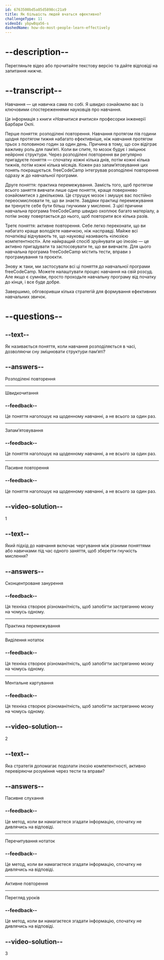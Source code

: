 ```yaml
---
id: 6763500bd5a85d5898cc21a9
title: Як більшість людей вчаться ефективно?
challengeType: 11
videoId: ybpwBqa56-s
dashedName: how-do-most-people-learn-effectively
---
```


# --description--

Перегляньте відео або прочитайте текстову версію та дайте відповіді на запитання нижче.

# --transcript--

Навчання — це навичка сама по собі. Я швидко ознайомлю вас із ключовими спостереженнями науковців про навчання.

Це інформація з книги *«Навчитися вчитися»* професорки інженерії Барбари Оклі.

Перше поняття: розподілені повторення. Навчання протягом пів години щодня протягом тижня набагато ефективніше, ніж навчання протягом трьох з половиною годин за один день. Причина в тому, що сон відіграє важливу роль для пам’яті. Коли ви спите, то мозок будує і зміцнює нейронні структури. Через розподілені повторення ви регулярно пригадуєте поняття — спочатку кожні кілька днів, потім кожні кілька тижнів, потім кожні кілька місяців. Кожен раз запам’ятовування цих понять покращується. freeCodeCamp інтегрував розподілені повторення одразу ж до навчальної програми.

Друге поняття: практика перемежування. Замість того, щоб протягом всього заняття вивчати лише одне поняття, краще поверхнево ознайомитися з декількома. Це струшує мозок і змушує вас постійно переосмислювати те, що ви знаєте. Завдяки практиці перемежування ви тренуєте себе бути більш гнучкими у мисленні. З цієї причини навчальна програма freeCodeCamp швидко охоплює багато матеріалу, а потім знову повертається до нього, щоб повторити все кілька разів.

Третє поняття: активне повторення. Себе легко переконати, що ви набагато краще володієте навичкою, ніж насправді. Майже всі початківці відчувають те, що науковці називають «ілюзією компетентності». Але найкращий спосіб зруйнувати цю ілюзію — це активно пригадувати та застосовувати те, що ви вивчаєте. Для цього навчальна програма freeCodeCamp містить тести, вправи з програмування та проєкти.

Знову ж таки, ми застосували всі ці поняття до навчальної програми freeCodeCamp. Можете налаштувати процес навчання на свій розсуд. Але якщо є сумніви, просто проходьте навчальну програму від початку до кінця, і все буде добре.

Завершимо, обговоривши кілька стратегій для формування ефективних навчальних звичок.

# --questions--

## --text--

Як називається поняття, коли навчання розподіляється в часі, дозволяючи сну зміцнювати структури пам’яті?

## --answers--

Розподілені повторення

---

Швидкочитання

### --feedback--

Це поняття наголошує на щоденному навчанні, а не всього за один раз.

---

Запам’ятовування

### --feedback--

Це поняття наголошує на щоденному навчанні, а не всього за один раз.

---

Пасивне повторення

### --feedback--

Це поняття наголошує на щоденному навчанні, а не всього за один раз.

## --video-solution--

1

## --text--

Який підхід до навчання включає чергування між різними поняттями або навичками під час одного заняття, щоб зберегти гнучкість мислення?

## --answers--

Сконцентроване занурення

### --feedback--

Ця техніка створює різноманітність, щоб запобігти застряганню мозку на чомусь одному.

---

Практика перемежування

---

Виділення нотаток

### --feedback--

Ця техніка створює різноманітність, щоб запобігти застряганню мозку на чомусь одному.

---

Ментальне картування

### --feedback--

Ця техніка створює різноманітність, щоб запобігти застряганню мозку на чомусь одному.

## --video-solution--

2

## --text--

Яка стратегія допомагає подолати ілюзію компетентності, активно перевіряючи розуміння через тести та вправи?

## --answers--

Пасивне слухання

### --feedback--

Це метод, коли ви намагаєтеся згадати інформацію, спочатку не дивлячись на відповіді.

---

Перечитування нотаток

### --feedback--

Це метод, коли ви намагаєтеся згадати інформацію, спочатку не дивлячись на відповіді.

---

Активне повторення

---

Перегляд уроків

### --feedback--

Це метод, коли ви намагаєтеся згадати інформацію, спочатку не дивлячись на відповіді.

## --video-solution--

3
